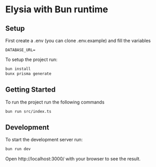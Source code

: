 # Elysia with Bun runtime

## Setup
First create a .env (you can clone .env.example) and fill the variables
```env
DATABASE_URL=
```

To setup the project run:

```bash
bun install
bunx prisma generate
```

## Getting Started
To run the project run the following commands

```bash
bun run src/index.ts
```

## Development
To start the development server run:
```bash
bun run dev
```

Open http://localhost:3000/ with your browser to see the result.
